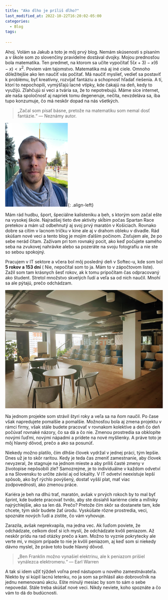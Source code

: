 ```yaml
---
title: "Ako dlho je príliš dlho?"
last_modified_at: 2022-10-22T16:20:02-05:00
categories:
  - Blog
tags:

---
```


Ahoj. Volám sa Jakub a toto je môj prvý blog. Nemám skúsenosti s písaním a v škole som zo slovenčiny
pravidelne dostával dvojky. Mojou prednosťou bola matematika. Ten predmet, na ktorom sa učíte
vypočítať $5(x+3)-x(6-x)<x^2$. Poviem vám tajomstvo. Matematika má aj iné ciele. Omnoho dôležitejšie
ako len naučiť vás počítať. Má naučiť myslieť, vedieť sa postaviť k problému, byť kreatívny,
rozvíjať fantáziu a schopnosť hľadať riešenia. A tí, ktorí to nepochopili, vymýšľajú lacné vtípky,
kde čakajú na deň, kedy to využijú. Zľahčujú si veci a tvária sa, že to nepotrebujú. Máme síce
internet, ale naša spoločnosť aj napriek tomu degeneruje, nečíta, nevzdeláva sa, iba tupo konzumuje,
čo má neskôr dopad na nás všetkých.

> „Začal som písať básne, pretože na matematiku som nemal dosť fantázie.“ — Neznámy autor.

<!-- >„Láska je ako príklad z matematiky…počítaš…zmýliš sa…chceš sa opraviť ale už je neskoro…zvoní.“ Albert Einstein -->

<img src="/assets/images/me.jpg" alt="drawing" width="200"/>{: .align-left}

Mám rád hudbu, šport, špeciálne kalisteniku a beh, s ktorým som začal ešte na vysokej škole.
Najradšej tieto dve aktivity skĺbim počas Spartan Race pretekov a mám už odbehnutý aj svoj prvý
maratón v Košiciach. Rovnako dobre sa cítim v lacnom tričku v kine ale aj v drahom obleku v divadle.
Rád skúšam nové veci a tento blog je mojim ďalším počinom. Zisťujem ale, že po sebe nerád čítam.
Zažívam pri tom rovnaký pocit, ako keď počujete samého seba na zvukovej nahrávke alebo sa pozeráte
na svoju fotografiu a nie ste so sebou spokojný.

Pracujem v IT sektore a včera bol môj posledný deň v Softec-u, kde som bol **5 rokov a 153 dní** (
Nie, nepočítal som to ja. Mám to v zápočtovom liste). Zažil som tam krásnych šesť rokov, ak k tomu
pripočítam čas odpracovaný ako študent. Stretol množstvo skvelých ľudí a veľa sa od nich naučil.
Mnohí sa ale pýtajú, prečo odchádzam.

![Softec](/assets/images/softec.jpg)

Na jednom projekte som strávil štyri roky a veľa sa na ňom naučil. Po čase však napredujete pomalšie
a pomalšie. Možnosťou bola aj zmena projektu v rámci firmy, však stále budete pracovať v rovnakom
kolektíve a deň čo deň počúvať rovnaké názory, čo sa dá a čo nie. Zmenou prostredia sa obklopíte
novými ľuďmi, novými nápadmi a prídete na nové myšlienky. A práve toto je môj hlavný dôvod, prečo a
ako sa posunúť.

Niekedy možno platilo, čím dlhšie človek vydržal v jednej práci, tým lepšie. Dnes už je to skôr
raritou. Kedy je teda čas zmeniť zamestnanie, aby človek nevyzeral, že stagnuje na jednom mieste a
aby príliš časté zmeny v životopise nepôsobili zle? Samozrejme, je to individuálne v každom odvetví
a na Slovensku to určite závisí aj od lokality. V IT odvetví neexistuje lepší spôsob, ako byť rýchlo
povýšený, dostať vyšší plat, mať viac zodpovednosti, ako zmenou práce.

Kariéra je beh na dlhú trať, maratón, avšak v prvých rokoch by to mal byť šprint, kde budete
pracovať tvrdo, aby ste dosiahli kariérne ciele a míľniky najrýchlejšie, ako sa len dá. Prečo?
Pretože čím skôr sa dostanete tam, kde chcete, tým skôr budete žať úrodu. Vyskúšate rôzne
prostredia, veci, spoznáte nových ľudí a zistite, čo vám vyhovuje.

Zarazila, avšak neprekvapila, ma jedna vec. Ak ľuďom poviete, že odchádzate, celkom dosť si ich
myslí, že odchádzate kvôli peniazom. Až neskôr prídu na rad otázky prečo a kam. Možno to vyznie
pokrytecky ale verte mi, v mojom prípade to nie je kvôli peniazom, aj keď som si niekedy dávno
myslel, že práve toto bude hlavný dôvod.

> „Ben Franklin možno vynašiel elektrinu, ale k peniazom prišiel vynálezca elektromeru.“ — Earl
> Warren

A tak si idem užiť týždeň voľna pred nástupom u nového zamestnávateľa. Niekto by si kúpil lacnú
letenku, no ja som sa prihlásil ako dobrovoľník na jednu nemenovanú akciu. Ešte minulý mesiac by som
to sám o sebe nepovedal. Stále treba skúšať nové veci. Nikdy neviete, koho spoznáte a čo vám to dá
do budúcnosti.
